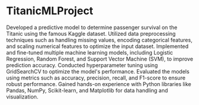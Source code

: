 # TitanicMLProject
Developed a predictive model to determine passenger survival on the Titanic using the famous Kaggle dataset.
Utilized data preprocessing techniques such as handling missing values, encoding categorical features, and scaling numerical features to optimize the input dataset.
Implemented and fine-tuned multiple machine learning models, including Logistic Regression, Random Forest, and Support Vector Machine (SVM), to improve prediction accuracy.
Conducted hyperparameter tuning using GridSearchCV to optimize the model's performance.
Evaluated the models using metrics such as accuracy, precision, recall, and F1-score to ensure robust performance.
Gained hands-on experience with Python libraries like Pandas, NumPy, Scikit-learn, and Matplotlib for data handling and visualization.
